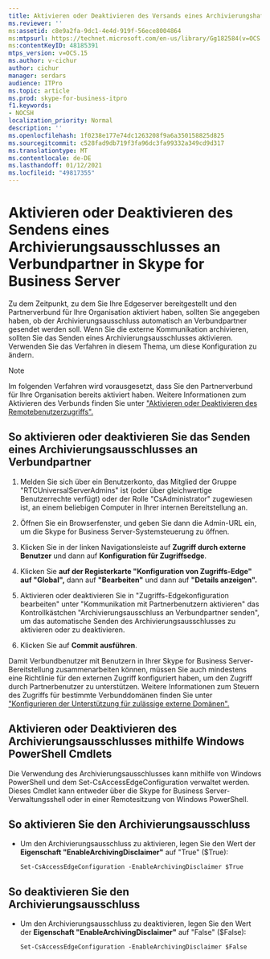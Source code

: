 ```yaml
---
title: Aktivieren oder Deaktivieren des Versands eines Archivierungshaftungsausschlusses an Verbundpartner
ms.reviewer: ''
ms:assetid: c8e9a2fa-9dc1-4e4d-919f-56ece8004864
ms:mtpsurl: https://technet.microsoft.com/en-us/library/Gg182584(v=OCS.15)
ms:contentKeyID: 48185391
mtps_version: v=OCS.15
ms.author: v-cichur
author: cichur
manager: serdars
audience: ITPro
ms.topic: article
ms.prod: skype-for-business-itpro
f1.keywords:
- NOCSH
localization_priority: Normal
description: ''
ms.openlocfilehash: 1f0238e177e74dc1263208f9a6a350158825d825
ms.sourcegitcommit: c528fad9db719f3fa96dc3fa99332a349cd9d317
ms.translationtype: MT
ms.contentlocale: de-DE
ms.lasthandoff: 01/12/2021
ms.locfileid: "49817355"
---
```

# <a name="enable-or-disable-sending-an-archiving-disclaimer-to-federated-partners-in-skype-for-business-server"></a>Aktivieren oder Deaktivieren des Sendens eines Archivierungsausschlusses an Verbundpartner in Skype for Business Server

Zu dem Zeitpunkt, zu dem Sie Ihre Edgeserver bereitgestellt und den Partnerverbund für Ihre Organisation aktiviert haben, sollten Sie angegeben haben, ob der Archivierungsausschluss automatisch an Verbundpartner gesendet werden soll. Wenn Sie die externe Kommunikation archivieren, sollten Sie das Senden eines Archivierungsausschlusses aktivieren. Verwenden Sie das Verfahren in diesem Thema, um diese Konfiguration zu ändern.

> [!NOTE]
> Im folgenden Verfahren wird vorausgesetzt, dass Sie den Partnerverbund für Ihre Organisation bereits aktiviert haben. Weitere Informationen zum Aktivieren des Verbunds finden Sie unter ["Aktivieren oder Deaktivieren des Remotebenutzerzugriffs".](enable-or-disable-remote-user-access.md)


## <a name="to-enable-or-disable-sending-of-an-archiving-disclaimer-to-federated-partners"></a>So aktivieren oder deaktivieren Sie das Senden eines Archivierungsausschlusses an Verbundpartner

1.  Melden Sie sich über ein Benutzerkonto, das Mitglied der Gruppe "RTCUniversalServerAdmins" ist (oder über gleichwertige Benutzerrechte verfügt) oder der Rolle "CsAdministrator" zugewiesen ist, an einem beliebigen Computer in Ihrer internen Bereitstellung an.

2.  Öffnen Sie ein Browserfenster, und geben Sie dann die Admin-URL ein, um die Skype for Business Server-Systemsteuerung zu öffnen. 

3.  Klicken Sie in der linken Navigationsleiste auf **Zugriff durch externe Benutzer** und dann auf **Konfiguration für Zugriffsedge**.

4.  Klicken Sie **auf der Registerkarte "Konfiguration von Zugriffs-Edge"** **auf "Global",** dann auf **"Bearbeiten"** und dann auf **"Details anzeigen".**

5.  Aktivieren oder deaktivieren Sie in "Zugriffs-Edgekonfiguration bearbeiten"  unter "Kommunikation mit Partnerbenutzern aktivieren" das Kontrollkästchen "Archivierungsausschluss an Verbundpartner senden", um das automatische Senden des Archivierungsausschlusses zu aktivieren oder zu deaktivieren. 

6.  Klicken Sie auf **Commit ausführen**.

Damit Verbundbenutzer mit Benutzern in Ihrer Skype for Business Server-Bereitstellung zusammenarbeiten können, müssen Sie auch mindestens eine Richtlinie für den externen Zugriff konfiguriert haben, um den Zugriff durch Partnerbenutzer zu unterstützen. Weitere Informationen zum Steuern des Zugriffs für bestimmte Verbunddomänen finden Sie unter ["Konfigurieren der Unterstützung für zulässige externe Domänen".](../sip-domains/manage-sip-federated-domains-for-your-organization.md#configure-support-for-allowed-external-domains-in-skype-for-business-server)


## <a name="enabling-or-disabling-the-archiving-disclaimer-by-using-windows-powershell-cmdlets"></a>Aktivieren oder Deaktivieren des Archivierungsausschlusses mithilfe Windows PowerShell Cmdlets

Die Verwendung des Archivierungsausschlusses kann mithilfe von Windows PowerShell und dem Set-CsAccessEdgeConfiguration verwaltet werden. Dieses Cmdlet kann entweder über die Skype for Business Server-Verwaltungsshell oder in einer Remotesitzung von Windows PowerShell. 

## <a name="to-enable-the-archiving-disclaimer"></a>So aktivieren Sie den Archivierungsausschluss

  - Um den Archivierungsausschluss zu aktivieren, legen Sie den Wert der **Eigenschaft "EnableArchivingDisclaimer"** auf "True" ($True):
    
        Set-CsAccessEdgeConfiguration -EnableArchivingDisclaimer $True

## <a name="to-disable-the-archiving-disclaimer"></a>So deaktivieren Sie den Archivierungsausschluss

  - Um den Archivierungsausschluss zu deaktivieren, legen Sie den Wert der **Eigenschaft "EnableArchivingDisclaimer"** auf "False" ($False):
    
        Set-CsAccessEdgeConfiguration -EnableArchivingDisclaimer $False


